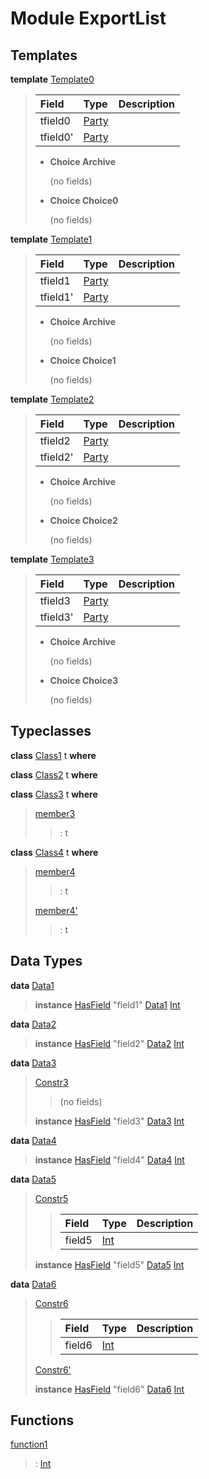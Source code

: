 # <a name="module-exportlist-81980"></a>Module ExportList

## Templates

<a name="type-exportlist-template0-22237"></a>**template** [Template0](#type-exportlist-template0-22237)

> | Field                                                                                   | Type                                                                                    | Description |
> | :-------------------------------------------------------------------------------------- | :-------------------------------------------------------------------------------------- | :---------- |
> | tfield0                                                                                 | [Party](https://docs.daml.com/daml/stdlib/Prelude.html#type-da-internal-lf-party-50311) |  |
> | tfield0'                                                                                | [Party](https://docs.daml.com/daml/stdlib/Prelude.html#type-da-internal-lf-party-50311) |  |
> 
> * **Choice Archive**
>   
>   (no fields)
> 
> * **Choice Choice0**
>   
>   (no fields)

<a name="type-exportlist-template1-34256"></a>**template** [Template1](#type-exportlist-template1-34256)

> | Field                                                                                   | Type                                                                                    | Description |
> | :-------------------------------------------------------------------------------------- | :-------------------------------------------------------------------------------------- | :---------- |
> | tfield1                                                                                 | [Party](https://docs.daml.com/daml/stdlib/Prelude.html#type-da-internal-lf-party-50311) |  |
> | tfield1'                                                                                | [Party](https://docs.daml.com/daml/stdlib/Prelude.html#type-da-internal-lf-party-50311) |  |
> 
> * **Choice Archive**
>   
>   (no fields)
> 
> * **Choice Choice1**
>   
>   (no fields)

<a name="type-exportlist-template2-3915"></a>**template** [Template2](#type-exportlist-template2-3915)

> | Field                                                                                   | Type                                                                                    | Description |
> | :-------------------------------------------------------------------------------------- | :-------------------------------------------------------------------------------------- | :---------- |
> | tfield2                                                                                 | [Party](https://docs.daml.com/daml/stdlib/Prelude.html#type-da-internal-lf-party-50311) |  |
> | tfield2'                                                                                | [Party](https://docs.daml.com/daml/stdlib/Prelude.html#type-da-internal-lf-party-50311) |  |
> 
> * **Choice Archive**
>   
>   (no fields)
> 
> * **Choice Choice2**
>   
>   (no fields)

<a name="type-exportlist-template3-57838"></a>**template** [Template3](#type-exportlist-template3-57838)

> | Field                                                                                   | Type                                                                                    | Description |
> | :-------------------------------------------------------------------------------------- | :-------------------------------------------------------------------------------------- | :---------- |
> | tfield3                                                                                 | [Party](https://docs.daml.com/daml/stdlib/Prelude.html#type-da-internal-lf-party-50311) |  |
> | tfield3'                                                                                | [Party](https://docs.daml.com/daml/stdlib/Prelude.html#type-da-internal-lf-party-50311) |  |
> 
> * **Choice Archive**
>   
>   (no fields)
> 
> * **Choice Choice3**
>   
>   (no fields)

## Typeclasses

<a name="class-exportlist-class1-82332"></a>**class** [Class1](#class-exportlist-class1-82332) t **where**


<a name="class-exportlist-class2-52219"></a>**class** [Class2](#class-exportlist-class2-52219) t **where**


<a name="class-exportlist-class3-53534"></a>**class** [Class3](#class-exportlist-class3-53534) t **where**

> <a name="function-exportlist-member3-30944"></a>[member3](#function-exportlist-member3-30944)
> 
> > : t

<a name="class-exportlist-class4-65325"></a>**class** [Class4](#class-exportlist-class4-65325) t **where**

> <a name="function-exportlist-member4-58699"></a>[member4](#function-exportlist-member4-58699)
> 
> > : t
> 
> <a name="function-exportlist-member4tick-28729"></a>[member4'](#function-exportlist-member4tick-28729)
> 
> > : t

## Data Types

<a name="type-exportlist-data1-25282"></a>**data** [Data1](#type-exportlist-data1-25282)

> **instance** [HasField](https://docs.daml.com/daml/stdlib/DA-Record.html#class-da-internal-record-hasfield-39480) "field1" [Data1](#type-exportlist-data1-25282) [Int](https://docs.daml.com/daml/stdlib/Prelude.html#type-ghc-types-int-68728)

<a name="type-exportlist-data2-68729"></a>**data** [Data2](#type-exportlist-data2-68729)

> **instance** [HasField](https://docs.daml.com/daml/stdlib/DA-Record.html#class-da-internal-record-hasfield-39480) "field2" [Data2](#type-exportlist-data2-68729) [Int](https://docs.daml.com/daml/stdlib/Prelude.html#type-ghc-types-int-68728)

<a name="type-exportlist-data3-43604"></a>**data** [Data3](#type-exportlist-data3-43604)

> <a name="constr-exportlist-constr3-90820"></a>[Constr3](#constr-exportlist-constr3-90820)
> 
> > (no fields)
> 
> **instance** [HasField](https://docs.daml.com/daml/stdlib/DA-Record.html#class-da-internal-record-hasfield-39480) "field3" [Data3](#type-exportlist-data3-43604) [Int](https://docs.daml.com/daml/stdlib/Prelude.html#type-ghc-types-int-68728)

<a name="type-exportlist-data4-87051"></a>**data** [Data4](#type-exportlist-data4-87051)

> **instance** [HasField](https://docs.daml.com/daml/stdlib/DA-Record.html#class-da-internal-record-hasfield-39480) "field4" [Data4](#type-exportlist-data4-87051) [Int](https://docs.daml.com/daml/stdlib/Prelude.html#type-ghc-types-int-68728)

<a name="type-exportlist-data5-40974"></a>**data** [Data5](#type-exportlist-data5-40974)

> <a name="constr-exportlist-constr5-35310"></a>[Constr5](#constr-exportlist-constr5-35310)
> 
> > | Field                                                                          | Type                                                                           | Description |
> > | :----------------------------------------------------------------------------- | :----------------------------------------------------------------------------- | :---------- |
> > | field5                                                                         | [Int](https://docs.daml.com/daml/stdlib/Prelude.html#type-ghc-types-int-68728) |  |
> 
> **instance** [HasField](https://docs.daml.com/daml/stdlib/DA-Record.html#class-da-internal-record-hasfield-39480) "field5" [Data5](#type-exportlist-data5-40974) [Int](https://docs.daml.com/daml/stdlib/Prelude.html#type-ghc-types-int-68728)

<a name="type-exportlist-data6-26325"></a>**data** [Data6](#type-exportlist-data6-26325)

> <a name="constr-exportlist-constr6-63065"></a>[Constr6](#constr-exportlist-constr6-63065)
> 
> > | Field                                                                          | Type                                                                           | Description |
> > | :----------------------------------------------------------------------------- | :----------------------------------------------------------------------------- | :---------- |
> > | field6                                                                         | [Int](https://docs.daml.com/daml/stdlib/Prelude.html#type-ghc-types-int-68728) |  |
> 
> <a name="constr-exportlist-constr6tick-67971"></a>[Constr6'](#constr-exportlist-constr6tick-67971)
> 
> 
> **instance** [HasField](https://docs.daml.com/daml/stdlib/DA-Record.html#class-da-internal-record-hasfield-39480) "field6" [Data6](#type-exportlist-data6-26325) [Int](https://docs.daml.com/daml/stdlib/Prelude.html#type-ghc-types-int-68728)

## Functions

<a name="function-exportlist-function1-77714"></a>[function1](#function-exportlist-function1-77714)

> : [Int](https://docs.daml.com/daml/stdlib/Prelude.html#type-ghc-types-int-68728)
